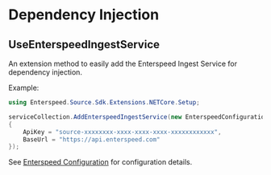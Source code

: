 # Dependency Injection

## UseEnterspeedIngestService

An extension method to easily add the Enterspeed Ingest Service for dependency injection.

Example:

```csharp
using Enterspeed.Source.Sdk.Extensions.NETCore.Setup;

serviceCollection.AddEnterspeedIngestService(new EnterspeedConfiguration
{
    ApiKey = "source-xxxxxxxx-xxxx-xxxx-xxxx-xxxxxxxxxxxx",
    BaseUrl = "https://api.enterspeed.com"
});
```

See [Enterspeed Configuration](../configuration/README.md) for configuration details.
